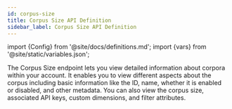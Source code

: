 ```yaml
---
id: corpus-size
title: Corpus Size API Definition
sidebar_label: Corpus Size API Definition
---
```


import {Config} from '@site/docs/definitions.md';
import {vars} from '@site/static/variables.json';

The Corpus Size endpoint lets you view detailed information about corpora 
within your account. It enables you to view different aspects about the corpus 
including basic information like the ID, name, whether it is enabled or 
disabled, and other metadata. You can also view the corpus size, associated 
API keys, custom dimensions, and filter attributes.